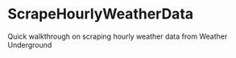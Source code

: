 # ScrapeHourlyWeatherData
Quick walkthrough on scraping hourly weather data from Weather Underground
